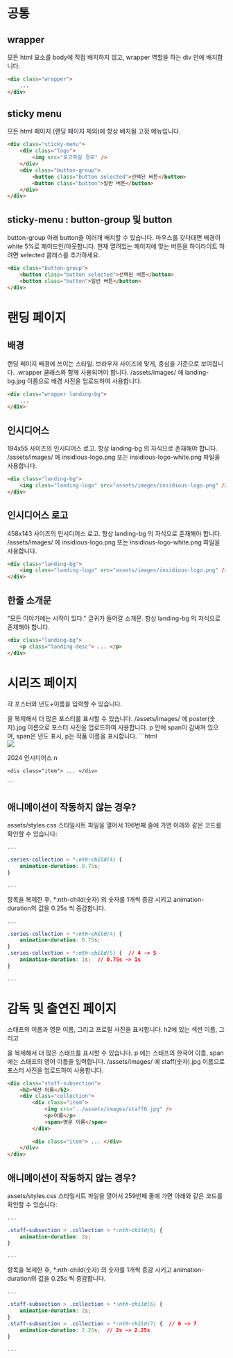 # 공통

## wrapper
모든 html 요소를 body에 직접 배치하지 않고, wrapper 역할을 하는 div 안에 배치합니다.
```html
<div class="wrapper">
	...
</div>
```

## sticky menu
모든 html 페이지 (랜딩 페이지 제외)에 항상 배치될 고정 메뉴입니다.
```html
<div class="sticky-menu">
	<div class="logo">
		<img src="로고파일 경로" />
	</div>
	<div class="button-group">
		<button class="button selected">선택된 버튼</button>
		<button class="button">일반 버튼</button>
	</div>
</div>
```

## sticky-menu : button-group 및 button
button-group 아래 button을 여러개 배치할 수 있습니다.
마우스를 갖다대면 배경이 white 5%로 페이드인/아웃합니다.
현재 열려있는 페이지에 맞는 버튼을 하이라이트 하려면 selected 클래스를 추가하세요.
```html
<div class="button-group">
	<button class="button selected">선택된 버튼</button>
	<button class="button">일반 버튼</button>
</div>
```


# 랜딩 페이지

## 배경
랜딩 페이지 배경에 쓰이는 스타일. 브라우저 사이즈에 맞게, 중심을 기준으로 보여집니다.
.wrapper 클래스와 함께 사용되어야 합니다.
/assets/images/ 에 landing-bg.jpg 이름으로 배경 사진을 업로드하여 사용합니다.
```html
<div class="wrapper landing-bg">
	...
</div>
```

## 인시디어스 
194x55 사이즈의 인시디어스 로고.
항상 landing-bg 의 자식으로 존재해야 합니다.
/assets/images/ 에 insidious-logo.png 또는 insidious-logo-white.png 파일을 사용합니다.
```html
<div class="landing-bg">
	<img class="landing-logo" src="assets/images/insidious-logo.png" />
</div>
```

## 인시디어스 로고
458x143 사이즈의 인시디어스 로고.
항상 landing-bg 의 자식으로 존재해야 합니다.
/assets/images/ 에 insidious-logo.png 또는 insidious-logo-white.png 파일을 사용합니다.
```html
<div class="landing-bg">
	<img class="landing-logo" src="assets/images/insidious-logo.png" />
</div>
```

## 한줄 소개문
"모든 이야기에는 시작이 있다." 글귀가 들어갈 소개문.
항상 landing-bg 의 자식으로 존재해야 합니다.
```html
<div class="landing-bg">
	<p class="landing-desc"> ... </p>
</div>
```


# 시리즈 페이지

각 포스터와 년도+이름을 입력할 수 있습니다.
<div class="item"> 을 복제해서 더 많은 포스터를 표시할 수 있습니다.
/assets/images/ 에 poster(숫자).jpg 이름으로 포스터 사진을 업로드하여 사용합니다.
p 안에 span이 감싸져 있으며, span은 년도 표시, p는 작품 이름을 표시합니다.
```html
<div class="series-collection">
	<div class="item">
		<img src="../assets/images/poster0.jpg" />
		<p><span>2024</span> 인시디어스 n</p>
	</div>
	
	<div class="item"> ... </div>
</div>
```

## 애니메이션이 작동하지 않는 경우?

assets/styles.css 스타일시트 파일을 열어서 196번째 줄에 가면 아래와 같은 코드를 확인할 수 있습니다:
```css
...

.series-collection > *:nth-child(4) {
	animation-duration: 0.75s;
}

...
```
항목을 복제한 후, *:nth-child(숫자) 의 숫자를 1개씩 증감 시키고 animation-duration의 값을 0.25s 씩 증감합니다.
```css
...

.series-collection > *:nth-child(4) {
	animation-duration: 0.75s;
}
.series-collection > *:nth-child(5) {  // 4 -> 5
	animation-duration: 1s;  // 0.75s -> 1s
}

...
```



# 감독 및 출연진 페이지

스태프의 이름과 영문 이름, 그리고 프로필 사진을 표시합니다.
h2에 있는 섹션 이름, 그리고 <div class="item"> 을 복제해서 더 많은 스태프를 표시할 수 있습니다.
p 에는 스태프의 한국어 이름, span에는 스태프의 영어 이름을 입력합니다.
/assets/images/ 에 staff(숫자).jpg 이름으로 포스터 사진을 업로드하여 사용합니다.
```html
<div class="staff-subsection">
	<h2>섹션 이름</h2>
	<div class="collection">
		<div class="item">
			<img src="../assets/images/staff0.jpg" />
			<p>이름</p>
			<span>영문 이름</span>
		</div>
		
		<div class="item"> ... </div>
	</div>
</div>
```

## 애니메이션이 작동하지 않는 경우?

assets/styles.css 스타일시트 파일을 열어서 259번째 줄에 가면 아래와 같은 코드를 확인할 수 있습니다:
```css
...

.staff-subsection > .collection > *:nth-child(6) {
	animation-duration: 2s;
}

...
```
항목을 복제한 후, *:nth-child(숫자) 의 숫자를 1개씩 증감 시키고 animation-duration의 값을 0.25s 씩 증감합니다.
```css
...

.staff-subsection > .collection > *:nth-child(6) {
	animation-duration: 2s;
}
.staff-subsection > .collection > *:nth-child(7) {  // 6 -> 7
	animation-duration: 2.25s;  // 2s -> 2.25s
}

...
```